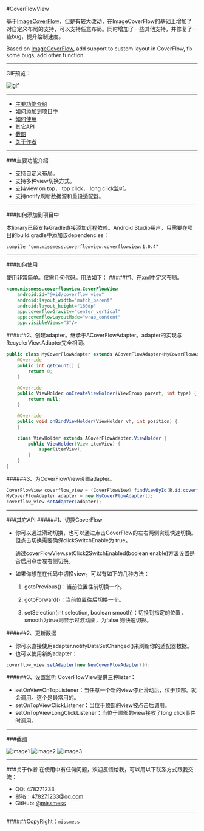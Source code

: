 #CoverFlowView

  基于[ImageCoverFlow](https://github.com/dolphinwang/ImageCoverFlow)，但是有较大改动，在ImageCoverFlow的基础上增加了
  对自定义布局的支持，可以支持任意布局。同时增加了一些其他支持，并修复了一些bug，提升绘制速度。

  Based on [ImageCoverFlow](https://github.com/dolphinwang/ImageCoverFlow), add support to custom
  layout in CoverFlow, fix some bugs, add other function.

---
  GIF预览：

  ![gif](https://raw.githubusercontent.com/missmess/CoverFlowView/master/raw/sample.gif)

---

  * [主要功能介绍](#主要功能介绍)
  * [如何添加到项目中](#如何添加到项目中)
  * [如何使用](#如何使用)
  * [其它API](#其它API)
  * [截图](#截图)
  * [关于作者](#关于作者)

---

###主要功能介绍

* 支持自定义布局。
* 支持多种view切换方式。
* 支持view on top， top click， long click监听。
* 支持notify刷新数据源和重设适配器。

---

###如何添加到项目中

本library已经支持Gradle直接添加远程依赖。Android Studio用户，只需要在项目的build.gradle中添加该dependencies：

  `
    compile "com.missmess.coverflowview:coverflowview:1.0.4"
  `

---

###如何使用

使用非常简单。仅需几句代码。用法如下：
######1、在xml中定义布局。
```xml
<com.missmess.coverflowview.CoverFlowView
    android:id="@+id/coverflow_view"
    android:layout_width="match_parent"
    android:layout_height="180dp"
	app:coverflowGravity="center_vertical"
	app:coverflowLayoutMode="wrap_content"
	app:visibleViews="3"/>
```
######2、创建adapter。继承于ACoverFlowAdapter。adapter的实现与RecyclerView.Adapter完全相同。
```java
public class MyCoverFlowAdapter extends ACoverFlowAdapter<MyCoverFlowAdapter.ViewHolder> {
    @Override
    public int getCount() {
        return 0;
    }

    @Override
    public ViewHolder onCreateViewHolder(ViewGroup parent, int type) {
        return null;
    }

    @Override
    public void onBindViewHolder(ViewHolder vh, int position) {
    }

    class ViewHolder extends ACoverFlowAdapter.ViewHolder {
        public ViewHolder(View itemView) {
            super(itemView);
        }
    }
}
```

######3、为CoverFlowView设置adapter。
```java
CoverFlowView coverflow_view = (CoverFlowView) findViewById(R.id.coverflow_view);
MyCoverFlowAdapter adapter = new MyCoverFlowAdapter();
coverflow_view.setAdapter(adapter);
```
---

###其它API
######1、切换CoverFlow
* 你可以通过滑动切换，也可以通过点击CoverFlow的左右两侧实现快速切换。但点击切换需要确保clickSwitchEnable为
true。

  通过coverFlowView.setClick2SwitchEnabled(boolean enable)方法设置是否启用点击左右侧切换。

* 如果你想在在代码中切换view。可以有如下的几种方法：

  1. gotoPrevious()：当前位置往前切换一个。

  2. gotoForward()：当前位置往后切换一个。

  3. setSelection(int selection, boolean smooth)：切换到指定的位置，smooth为true则显示过渡动画，为false
则快速切换。

######2、更新数据
* 你可以直接使用adapter.notifyDataSetChanged()来刷新你的适配器数据。
* 也可以使用新的adapter：
```java
coverflow_view.setAdapter(new NewCoverFlowAdapter());
```

######3、设置监听
CoverFlowView提供三种lister：

* setOnViewOnTopListener：当任意一个新的view停止滑动后，位于顶部。就会调用。这个是最常用的。
* setOnTopViewClickListener：当位于顶部的view被点击后调用。
* setOnTopViewLongClickListener：当位于顶部的view接收了long click事件时调用。

---

###截图

  ![image1](https://raw.githubusercontent.com/missmess/CoverFlowView/master/raw/screenshot_1.jpg)
  ![image2](https://raw.githubusercontent.com/missmess/CoverFlowView/master/raw/screenshot_2.jpg)
  ![image3](https://raw.githubusercontent.com/missmess/CoverFlowView/master/raw/screenshot_3.jpg)

---

###关于作者
在使用中有任何问题，欢迎反馈给我，可以用以下联系方式跟我交流：

* QQ: 478271233
* 邮箱：<478271233@qq.com>
* GitHub: [@missmess](https://github.com/missmess)

---
######CopyRight：`missmess`
